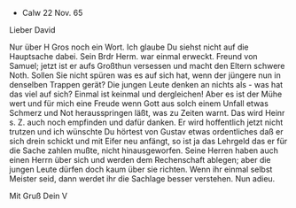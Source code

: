 + Calw 22 Nov. 65

Lieber David

Nur über H Gros noch ein Wort. Ich glaube Du siehst nicht auf die Hauptsache dabei. Sein Brdr Herm. war einmal erweckt. Freund von Samuel; jetzt ist er aufs Großthun versessen und macht den Eltern schwere Noth. Sollen Sie nicht spüren was es auf sich hat, wenn der jüngere nun in denselben Trappen gerät? Die jungen Leute denken an nichts als - was hat das viel auf sich? Einmal ist keinmal und dergleichen! Aber es ist der Mühe wert und für mich eine Freude wenn Gott aus solch einem Unfall etwas Schmerz und Not herausspringen läßt, was zu Zeiten warnt. Das wird Heinr s. Z. auch noch empfinden und dafür danken. Er wird hoffentlich jetzt nicht trutzen und ich wünschte Du hörtest von Gustav etwas ordentliches daß er sich drein schickt und mit Eifer neu anfängt, so ist ja das Lehrgeld das er für die Sache zahlen mußte, nicht hinausgeworfen. Seine Herren haben auch einen Herrn über sich und werden dem Rechenschaft ablegen; aber die jungen Leute dürfen doch kaum über sie richten. Wenn ihr einmal selbst Meister seid, dann werdet ihr die Sachlage besser verstehen. Nun adieu.

 Mit Gruß Dein V
